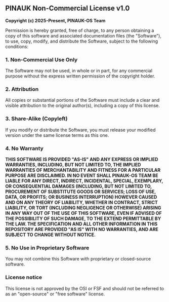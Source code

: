 ## **PINAUK Non-Commercial License v1.0**

**Copyright (c) 2025-Present, PINAUK-OS Team**

Permission is hereby granted, free of charge, to any person obtaining a copy
of this software and associated documentation files (the "Software"), to use,
copy, modify, and distribute the Software, subject to the following conditions:

### 1. Non-Commercial Use Only  
   The Software may not be used, in whole or in part, for any commercial purpose
   without the express written permission of the copyright holder.

### 2. Attribution  
   All copies or substantial portions of the Software must include a clear and
   visible attribution to the original author(s), including a copy of this license.

### 3. Share-Alike (Copyleft)  
   If you modify or distribute the Software, you must release your modified
   version under the same license terms as this one.

### 4. No Warranty  
**THIS SOFTWARE IS PROVIDED "AS-IS" AND ANY EXPRESS OR IMPLIED WARRANTIES, INCLUDING, BUT NOT LIMITED TO, THE IMPLIED WARRANTIES OF MERCHANTABILITY AND FITNESS FOR A PARTICULAR PURPOSE ARE DISCLAIMED. IN NO EVENT SHALL PINAUK-OS TEAM BE LIABLE FOR ANY DIRECT, INDIRECT, INCIDENTAL, SPECIAL, EXEMPLARY, OR CONSEQUENTIAL DAMAGES (INCLUDING, BUT NOT LIMITED TO, PROCUREMENT OF SUBSTITUTE GOODS OR SERVICES; LOSS OF USE, DATA, OR PROFITS; OR BUSINESS INTERRUPTION) HOWEVER CAUSED AND ON ANY THEORY OF LIABILITY, WHETHER IN CONTRACT, STRICT LIABILITY, OR TORT (INCLUDING NEGLIGENCE OR OTHERWISE) ARISING IN ANY WAY OUT OF THE USE OF THIS SOFTWARE, EVEN IF ADVISED OF THE POSSIBILITY OF SUCH DAMAGE, TO THE EXTEND PERMITTABLE BY THE LAW. THE SPECIFICATION AND ALL OTHER INFORMATION IN THIS REPOSITORY ARE PROVIDED **"AS IS"** WITH **NO WARRANTIES**, AND ARE SUBJECT TO CHANGE **WITHOUT NOTICE**.**

### 5. No Use in Proprietary Software  
   You may not combine this Software with proprietary or closed-source software.

### License notice
This license is not approved by the OSI or FSF and should not be referred to as
an "open-source" or "free software" license.
